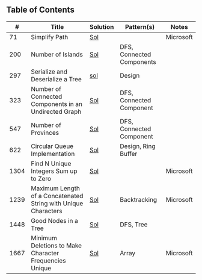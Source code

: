 ## Table of Contents

|  #  |      Title     |   Solution   | Pattern(s)  |    Notes    |
|-----|----------------|--------------|-------------|-------------|
|71| Simplify Path|[Sol](src/stack/_71_SimplifyPath.java)| |Microsoft|
|200|Number of Islands|[Sol](src/dfs/_200_NumberIslands.java)|DFS, Connected Components||
|297|Serialize and Deserialize a Tree|[sol](src/tree/_297_SerializeBT.java)|Design|
|323|Number of Connected Components in an Undirected Graph|[Sol](src/dfs/_323_ConnectedComponents.java)|DFS, Connected Component||
|547|Number of Provinces|[Sol](src/dfs/_547_NumberProvinces.java)|DFS, Connected Component||
|622|Circular Queue Implementation|[Sol](src/queue/_622_CircularQueue.java)|Design, Ring Buffer||
|1304|Find N Unique Integers Sum up to Zero|[Sol](src/array/_1304_UniqueN.java)||Microsoft|
|1239|Maximum Length of a Concatenated String with Unique Characters|[Sol](src/backtrack/_1239_MaxConcat.java)|Backtracking|Microsoft|
|1448|Good Nodes in a Tree|[Sol](src/tree/_1448_CountNodes.java)|DFS, Tree||
|1667| Minimum Deletions to Make Character Frequencies Unique|[Sol](src/array/_1647_MinDeletions.java)|Array|Microsoft|